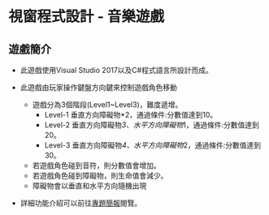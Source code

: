 # 視窗程式設計 - 音樂遊戲
## 遊戲簡介
* 此遊戲使用Visual Studio 2017以及C#程式語言所設計而成。
* 此遊戲由玩家操作鍵盤方向鍵來控制遊戲角色移動
    * 遊戲分為3個階段(Level1~Level3)，難度遞增。
        * Level-1 垂直方向障礙物*2，通過條件:分數值達到10。
        * Level-2 垂直方向障礙物*3、水平方向障礙物*1，通過條件:分數值達到20。
        * Level-3 垂直方向障礙物*4、水平方向障礙物*2，通過條件:分數值達到30。
    * 若遊戲角色碰到音符，則分數值會增加。
    * 若遊戲角色碰到障礙物，則生命值會減少。
    * 障礙物會以垂直和水平方向隨機出現
    
* 詳細功能介紹可以前往[專題簡報](書面報告/mid.pdf)閱覽。